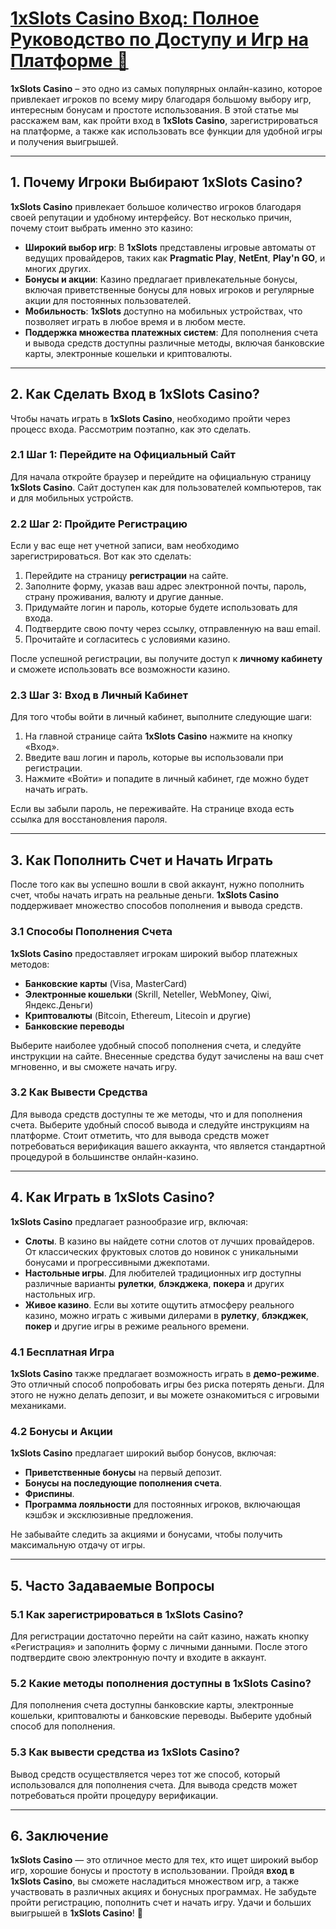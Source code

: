 # [1xSlots Casino Вход: Полное Руководство по Доступу и Игр на Платформе 🎰](https://brandplay.link/J2ZbqMPZ)

**1xSlots Casino** – это одно из самых популярных онлайн-казино, которое привлекает игроков по всему миру благодаря большому выбору игр, интересным бонусам и простоте использования. В этой статье мы расскажем вам, как пройти вход в **1xSlots Casino**, зарегистрироваться на платформе, а также как использовать все функции для удобной игры и получения выигрышей.

***

## 1. Почему Игроки Выбирают 1xSlots Casino?

**1xSlots Casino** привлекает большое количество игроков благодаря своей репутации и удобному интерфейсу. Вот несколько причин, почему стоит выбрать именно это казино:

* **Широкий выбор игр**: В **1xSlots** представлены игровые автоматы от ведущих провайдеров, таких как **Pragmatic Play**, **NetEnt**, **Play'n GO**, и многих других.
* **Бонусы и акции**: Казино предлагает привлекательные бонусы, включая приветственные бонусы для новых игроков и регулярные акции для постоянных пользователей.
* **Мобильность**: **1xSlots** доступно на мобильных устройствах, что позволяет играть в любое время и в любом месте.
* **Поддержка множества платежных систем**: Для пополнения счета и вывода средств доступны различные методы, включая банковские карты, электронные кошельки и криптовалюты.

***

## 2. Как Сделать Вход в 1xSlots Casino?

Чтобы начать играть в **1xSlots Casino**, необходимо пройти через процесс входа. Рассмотрим поэтапно, как это сделать.

### 2.1 Шаг 1: Перейдите на Официальный Сайт

Для начала откройте браузер и перейдите на официальную страницу **1xSlots Casino**. Сайт доступен как для пользователей компьютеров, так и для мобильных устройств.

### 2.2 Шаг 2: Пройдите Регистрацию

Если у вас еще нет учетной записи, вам необходимо зарегистрироваться. Вот как это сделать:

1. Перейдите на страницу **регистрации** на сайте.
2. Заполните форму, указав ваш адрес электронной почты, пароль, страну проживания, валюту и другие данные.
3. Придумайте логин и пароль, которые будете использовать для входа.
4. Подтвердите свою почту через ссылку, отправленную на ваш email.
5. Прочитайте и согласитесь с условиями казино.

После успешной регистрации, вы получите доступ к **личному кабинету** и сможете использовать все возможности казино.

### 2.3 Шаг 3: Вход в Личный Кабинет

Для того чтобы войти в личный кабинет, выполните следующие шаги:

1. На главной странице сайта **1xSlots Casino** нажмите на кнопку «Вход».
2. Введите ваш логин и пароль, которые вы использовали при регистрации.
3. Нажмите «Войти» и попадите в личный кабинет, где можно будет начать играть.

Если вы забыли пароль, не переживайте. На странице входа есть ссылка для восстановления пароля.

***

## 3. Как Пополнить Счет и Начать Играть

После того как вы успешно вошли в свой аккаунт, нужно пополнить счет, чтобы начать играть на реальные деньги. **1xSlots Casino** поддерживает множество способов пополнения и вывода средств.

### 3.1 Способы Пополнения Счета

**1xSlots Casino** предоставляет игрокам широкий выбор платежных методов:

* **Банковские карты** (Visa, MasterCard)
* **Электронные кошельки** (Skrill, Neteller, WebMoney, Qiwi, Яндекс.Деньги)
* **Криптовалюты** (Bitcoin, Ethereum, Litecoin и другие)
* **Банковские переводы**

Выберите наиболее удобный способ пополнения счета, и следуйте инструкции на сайте. Внесенные средства будут зачислены на ваш счет мгновенно, и вы сможете начать игру.

### 3.2 Как Вывести Средства

Для вывода средств доступны те же методы, что и для пополнения счета. Выберите удобный способ вывода и следуйте инструкциям на платформе. Стоит отметить, что для вывода средств может потребоваться верификация вашего аккаунта, что является стандартной процедурой в большинстве онлайн-казино.

***

## 4. Как Играть в 1xSlots Casino?

**1xSlots Casino** предлагает разнообразие игр, включая:

* **Слоты**. В казино вы найдете сотни слотов от лучших провайдеров. От классических фруктовых слотов до новинок с уникальными бонусами и прогрессивными джекпотами.
* **Настольные игры**. Для любителей традиционных игр доступны различные варианты **рулетки**, **блэкджека**, **покера** и других настольных игр.
* **Живое казино**. Если вы хотите ощутить атмосферу реального казино, можно играть с живыми дилерами в **рулетку**, **блэкджек**, **покер** и другие игры в режиме реального времени.

### 4.1 Бесплатная Игра

**1xSlots Casino** также предлагает возможность играть в **демо-режиме**. Это отличный способ попробовать игры без риска потерять деньги. Для этого не нужно делать депозит, и вы можете ознакомиться с игровыми механиками.

### 4.2 Бонусы и Акции

**1xSlots Casino** предлагает широкий выбор бонусов, включая:

* **Приветственные бонусы** на первый депозит.
* **Бонусы на последующие пополнения счета**.
* **Фриспины**.
* **Программа лояльности** для постоянных игроков, включающая кэшбэк и эксклюзивные предложения.

Не забывайте следить за акциями и бонусами, чтобы получить максимальную отдачу от игры.

***

## 5. Часто Задаваемые Вопросы

### 5.1 Как зарегистрироваться в **1xSlots Casino**?

Для регистрации достаточно перейти на сайт казино, нажать кнопку «Регистрация» и заполнить форму с личными данными. После этого подтвердите свою электронную почту и входите в аккаунт.

### 5.2 Какие методы пополнения доступны в **1xSlots Casino**?

Для пополнения счета доступны банковские карты, электронные кошельки, криптовалюты и банковские переводы. Выберите удобный способ для пополнения.

### 5.3 Как вывести средства из **1xSlots Casino**?

Вывод средств осуществляется через тот же способ, который использовался для пополнения счета. Для вывода средств может потребоваться пройти процедуру верификации.

***

## 6. Заключение

**1xSlots Casino** — это отличное место для тех, кто ищет широкий выбор игр, хорошие бонусы и простоту в использовании. Пройдя **вход в 1xSlots Casino**, вы сможете насладиться множеством игр, а также участвовать в различных акциях и бонусных программах. Не забудьте пройти регистрацию, пополнить счет и начать игру. Удачи и больших выигрышей в **1xSlots Casino**! 🎰
